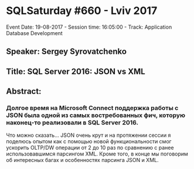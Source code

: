 # SQLSaturday #660 - Lviv 2017
Event Date: 19-08-2017 - Session time: 16:05:00 - Track: Application  Database Development
## Speaker: Sergey Syrovatchenko
## Title: SQL Server 2016: JSON vs XML
## Abstract:
### Долгое время на Microsoft Connect поддержка работы с JSON была одной из самых востребованных фич, которую наконец-то реализовали в SQL Server 2016.

Что можно сказать... JSON очень крут и на протяжении сессии я поделюсь опытом как с помощью новой функциональности смог ускорить OLTP/DW операции от 2 до 10 раз по сравнению с ранее использовавшимся парсингом XML. Кроме того, в конце мы поговорим об интересных багах и особенностях парсинга JSON и XML.
